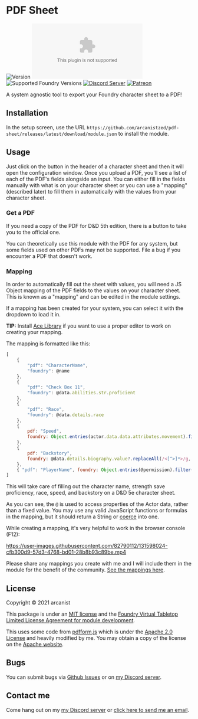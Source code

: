 # PDF Sheet

![Version](https://img.shields.io/github/v/tag/arcanistzed/pdf-sheet?label=Version&style=flat-square&color=2577a1) ![Latest Release Download Count](https://img.shields.io/github/downloads/arcanistzed/pdf-sheet/latest/module.zip?label=Downloads&style=flat-square&color=9b43a8) ![Supported Foundry Versions](https://img.shields.io/endpoint?url=https://foundryshields.com/version?url=https://raw.githubusercontent.com/arcanistzed/pdf-sheet/main/module.json&style=flat-square&color=ff6400) [![Discord Server](https://img.shields.io/badge/-Discord-%232c2f33?style=flat-square&logo=discord)](https://discord.gg/AAkZWWqVav) [![Patreon](https://img.shields.io/badge/-Patreon-%23141518?style=flat-square&logo=patreon)](https://www.patreon.com/bePatron?u=15896855)

A system agnostic tool to export your Foundry character sheet to a PDF!

## Installation

In the setup screen, use the URL `https://github.com/arcanistzed/pdf-sheet/releases/latest/download/module.json` to install the module.

## Usage

Just click on the button in the header of a character sheet and then it will open the configuration window.
Once you upload a PDF, you'll see a list of each of the PDF's fields alongside an input.
You can either fill in the fields manually with what is on your character sheet or you can use a "mapping" (described later) to fill them in automatically with the values from your character sheet.

### Get a PDF

If you need a copy of the PDF for D&D 5th edition, there is a button to take you to the official one.

You can theoretically use this module with the PDF for any system, but some fields used on other PDFs may not be supported. File a bug if you encounter a PDF that doesn't work.

### Mapping

In order to automatically fill out the sheet with values, you will need a JS Object mapping of the PDF fields to the values on your character sheet. This is known as a "mapping" and can be edited in the module settings.

If a mapping has been created for your system, you can select it with the dropdown to load it in.

**TIP:** Install [Ace Library](https://foundryvtt.com/packages/acelib) if you want to use a proper editor to work on creating your mapping.

The mapping is formatted like this:

```js
[
    {
        "pdf": "CharacterName",
        "foundry": @name
    },
    {
        "pdf": "Check Box 11",
        "foundry": @data.abilities.str.proficient
    },
    {
        "pdf": "Race",
        "foundry": @data.details.race
    },
    {
        pdf: "Speed",
        foundry: Object.entries(actor.data.data.attributes.movement).filter(val => val[1]).map(val => val[0] === "hover" ? Object.entries(actor.data.data.attributes.movement)[6][0] : "" + val[0] !== "units" && val[0] !== "hover" ? val.join(": ") + Object.entries(actor.data.data.attributes.movement)[5][1] : "").filter(String).join(", ")
    },
    {
        pdf: "Backstory",
        foundry: @data.details.biography.value?.replaceAll(/<[^>]*>/g, "").trim()
    },
    { "pdf": "PlayerName", foundry: Object.entries(@permission).filter(entry => entry[1] === 3).map(entry => entry[0]).map(id => !game.users.get(id)?.isGM ? game.users.get(id)?.name : null).filter(x => x).join(", ") }
]
```

This will take care of filling out the character name, strength save proficiency, race, speed, and backstory on a D&D 5e character sheet.

As you can see, the `@` is used to access properties of the Actor data, rather than a fixed value.
You may use any valid JavaScript functions or formulas in the mapping, but it should return a String or [coerce](https://developer.mozilla.org/en-US/docs/Glossary/Type_coercion) into one.

While creating a mapping, it's very helpful to work in the browser console (F12):

https://user-images.githubusercontent.com/82790112/131598024-cfb300d9-57d3-4768-bd01-28b8b93c89be.mp4

Please share any mappings you create with me and I will include them in the module for the benefit of the community. [See the mappings here](https://github.com/arcanistzed/pdf-sheet/blob/main/mappings/README.md).

## License

Copyright © 2021 arcanist

This package is under an [MIT license](LICENSE) and the [Foundry Virtual Tabletop Limited License Agreement for module development](https://foundryvtt.com/article/license/).

This uses some code from [pdfform.js](https://github.com/phihag/pdfform.js) which is under the [Apache 2.0 License](https://github.com/phihag/pdfform.js/blob/master/LICENSE) and heavily modified by me. You may obtain a copy of the license on the [Apache website](http://www.apache.org/licenses/LICENSE-2.0).

## Bugs

You can submit bugs via [Github Issues](https://github.com/arcanistzed/pdf-sheet/issues/new/choose) or on [my Discord server](https://discord.gg/AAkZWWqVav).

## Contact me

Come hang out on my [my Discord server](https://discord.gg/AAkZWWqVav) or [click here to send me an email](mailto:arcanistzed@gmail.com?subject=Export%20Sheet%20to%20PDF%20module).
